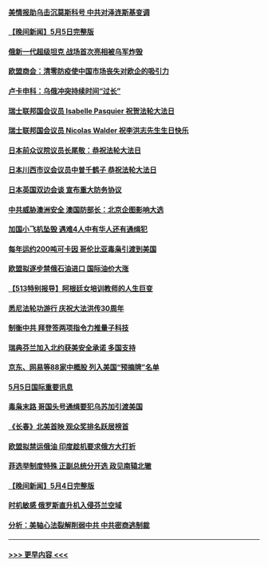#### [美情报助乌击沉莫斯科号 中共对泽连斯基变调](../pages/prog202/a103419049.md?t=05061051) 
#### [【晚间新闻】5月5日完整版](../pages/prog202/a103419074.md?t=05061051) 
#### [俄新一代超级坦克 战场首次亮相被乌军炸毁](../pages/prog202/a103418855.md?t=05061051) 
#### [欧盟商会：清零防疫使中国市场丧失对欧企的吸引力](../pages/prog202/a103418835.md?t=05061051) 
#### [卢卡申科：乌俄冲突持续时间“过长”](../pages/prog202/a103418826.md?t=05061051) 
#### [瑞士联邦国会议员 Isabelle Pasquier 祝贺法轮大法日](../pages/prog202/a103418804.md?t=05061051) 
#### [瑞士联邦国会议员 Nicolas Walder 祝李洪志先生生日快乐](../pages/prog202/a103418800.md?t=05061051) 
#### [日本前众议院议员长尾敬：恭祝法轮大法日](../pages/prog202/a103418787.md?t=05061051) 
#### [日本川西市议会议员中曽千鹤子 恭祝法轮大法日](../pages/prog202/a103418785.md?t=05061051) 
#### [日本英国双边会谈 宣布重大防务协议](../pages/prog202/a103418723.md?t=05061051) 
#### [中共威胁澳洲安全 澳国防部长：北京企图影响大选](../pages/prog202/a103418705.md?t=05061051) 
#### [加国小飞机坠毁 遇难4人中有华人还有通缉犯](../pages/prog202/a103418623.md?t=05061051) 
#### [每年运约200吨可卡因 哥伦比亚毒枭引渡到美国](../pages/prog202/a103418665.md?t=05061051) 
#### [欧盟拟逐步禁俄石油进口 国际油价大涨](../pages/prog202/a103418559.md?t=05061051) 
#### [【513特别报导】阿根廷女培训教师的人生巨变](../pages/prog202/a103418545.md?t=05061051) 
#### [悉尼法轮功游行 庆祝大法洪传30周年](../pages/prog202/a103418538.md?t=05061051) 
#### [制衡中共 拜登签两项指令力推量子科技](../pages/prog202/a103418383.md?t=05061051) 
#### [瑞典芬兰加入北约获美安全承诺 多国支持](../pages/prog202/a103418401.md?t=05061051) 
#### [京东、网易等88家中概股 列入美国“预摘牌”名单](../pages/prog202/a103418453.md?t=05061051) 
#### [5月5日国际重要讯息](../pages/prog202/a103418358.md?t=05061051) 
#### [毒枭末路 哥国头号通缉要犯乌苏加引渡美国](../pages/prog202/a103418309.md?t=05061051) 
#### [《长春》北美首映 观众奖排名跃居榜首](../pages/prog202/a103418279.md?t=05061051) 
#### [欧盟拟禁运俄油 印度趁机要求俄方大打折](../pages/prog202/a103418250.md?t=05061051) 
#### [菲选举制度特殊 正副总统分开选 政见南辕北辙](../pages/prog202/a103418227.md?t=05061051) 
#### [【晚间新闻】5月4日完整版](../pages/prog202/a103418096.md?t=05061051) 
#### [时机敏感 俄罗斯直升机入侵芬兰空域](../pages/prog202/a103418186.md?t=05061051) 
#### [分析：美轴心法裂解削弱中共 中共密商逃制裁](../pages/prog202/a103418112.md?t=05061051) 

----
#### [ >>> 更早内容 <<< ](../indexes/prog202-earlier.md)
